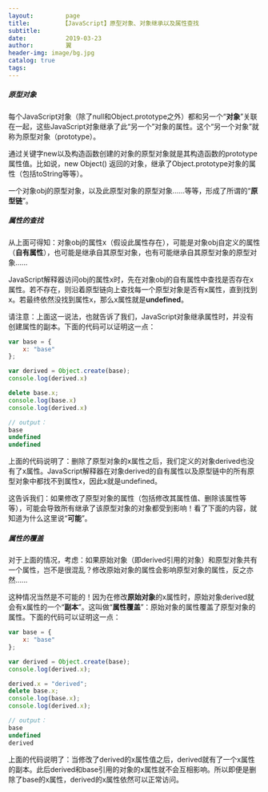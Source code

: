 ```yaml
---
layout:         page
title:         【JavaScript】原型对象、对象继承以及属性查找
subtitle:       
date:           2019-03-23
author:         翼
header-img: image/bg.jpg
catalog: true
tags:
---
```


##### 原型对象
每个JavaScript对象（除了null和Object.prototype之外）都和另一个“**对象**”关联在一起，这些JavaScript对象继承了此“另一个”对象的属性。这个“另一个对象”就称为原型对象（prototype）。

通过关键字new以及构造函数创建的对象的原型对象就是其构造函数的prototype属性值。比如说，new Object() 返回的对象，继承了Object.prototype对象的属性（包括toString等等）。

一个对象obj的原型对象，以及此原型对象的原型对象......等等，形成了所谓的“**原型链**”。

##### 属性的查找
从上面可得知：对象obj的属性x（假设此属性存在），可能是对象obj自定义的属性（**自有属性**），也可能是继承自其原型对象，也有可能继承自其原型对象的原型对象......

JavaScript解释器访问obj的属性x时，先在对象obj的自有属性中查找是否存在x属性。若不存在，则沿着原型链向上查找每一个原型对象是否有x属性，直到找到x。若最终依然没找到属性x，那么x属性就是**undefined**。

请注意：上面这一说法，也就告诉了我们，JavaScript对象继承属性时，并没有创建属性的副本。下面的代码可以证明这一点：
```JavaScript
var base = {
    x: "base"
};

var derived = Object.create(base);
console.log(derived.x)

delete base.x;
console.log(base.x)
console.log(derived.x)

// output：
base
undefined
undefined
```
上面的代码说明了：删除了原型对象的x属性之后，我们定义的对象derived也没有了x属性。JavaScript解释器在对象derived的自有属性以及原型链中的所有原型对象中都找不到属性x，因此x就是undefined。

这告诉我们：如果修改了原型对象的属性（包括修改其属性值、删除该属性等等），可能会导致所有继承了该原型对象的对象都受到影响！看了下面的内容，就知道为什么这里说“**可能**”。

##### 属性的覆盖
对于上面的情况，考虑：如果原始对象（即derived引用的对象）和原型对象共有一个属性，岂不是很混乱？修改原始对象的属性会影响原型对象的属性，反之亦然......

这种情况当然是不可能的！因为在修改**原始对象**的x属性时，原始对象derived就会有x属性的一个“**副本**”。这叫做“**属性覆盖**”：原始对象的属性覆盖了原型对象的属性。下面的代码可以证明这一点：
```JavaScript
var base = {
    x: "base"
};

var derived = Object.create(base);
console.log(derived.x);

derived.x = "derived";
delete base.x;
console.log(base.x);
console.log(derived.x);

// output：
base
undefined
derived
```
上面的代码说明了：当修改了derived的x属性值之后，derived就有了一个x属性的副本。此后derived和base引用的对象的x属性就不会互相影响。所以即便是删除了base的x属性，derived的x属性依然可以正常访问。




